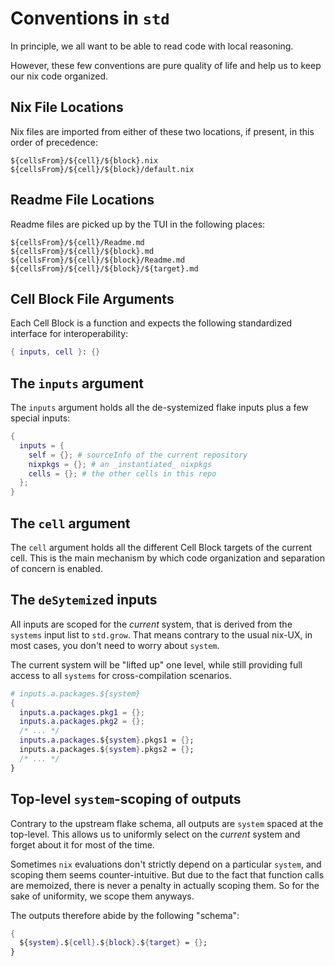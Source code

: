 # Conventions in `std`

In principle, we all want to be able to read code with local reasoning.

However, these few conventions are pure quality of life and
help us to keep our nix code organized.

## Nix File Locations

Nix files are imported from either of these two locations, if present, in this order of precedence:

```
${cellsFrom}/${cell}/${block}.nix
${cellsFrom}/${cell}/${block}/default.nix
```

## Readme File Locations

Readme files are picked up by the TUI in the following places:

```
${cellsFrom}/${cell}/Readme.md
${cellsFrom}/${cell}/${block}.md
${cellsFrom}/${cell}/${block}/Readme.md
${cellsFrom}/${cell}/${block}/${target}.md
```

## Cell Block File Arguments

Each Cell Block is a function and expects the following standardized interface for interoperability:

```nix
{ inputs, cell }: {}
```

## The `inputs` argument

The `inputs` argument holds all the de-systemized flake inputs plus a few special inputs:

```nix
{
  inputs = {
    self = {}; # sourceInfo of the current repository
    nixpkgs = {}; # an _instantiated_ nixpkgs
    cells = {}; # the other cells in this repo
  };
}
```

## The `cell` argument

The `cell` argument holds all the different Cell Block targets of the current cell.
This is the main mechanism by which code organization and separation of concern is enabled.

## The `deSytemize`d inputs

All inputs are scoped for the _current_ system, that is derived from the `systems` input list to `std.grow`.
That means contrary to the usual nix-UX, in most cases, you don't need to worry about `system`.

The current system will be "lifted up" one level, while still providing full access to all `systems` for
cross-compilation scenarios.

```nix
# inputs.a.packages.${system}
{
  inputs.a.packages.pkg1 = {};
  inputs.a.packages.pkg2 = {};
  /* ... */
  inputs.a.packages.${system}.pkgs1 = {};
  inputs.a.packages.${system}.pkgs2 = {};
  /* ... */
}
```

## Top-level `system`-scoping of outputs

Contrary to the upstream flake schema, all outputs are `system` spaced at the top-level.
This allows us to uniformly select on the _current_ system and forget about it for most
of the time.

Sometimes `nix` evaluations don't strictly depend on a particular `system`, and scoping
them seems counter-intuitive. But due to the fact that function calls are memoized, there
is never a penalty in actually scoping them. So for the sake of uniformity, we scope them
anyways.

The outputs therefore abide by the following "schema":

```nix
{
  ${system}.${cell}.${block}.${target} = {};
}
```
